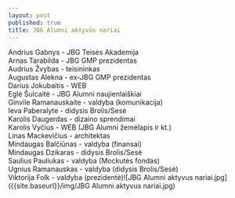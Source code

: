 ```yaml
---
layout: post
published: true
title: JBG Alumni aktyvūs nariai
---
```


Andrius Gabnys - JBG Teisės Akademija   
Arnas Tarabilda - JBG GMP prezidentas  
Audrius Žvybas - teisininkas   
Augustas Alekna - ex-JBG GMP prezidentas  
Darius Jokubaitis - WEB  
Eglė Šulcaitė - JBG Alumni naujienlaiškiai  
Ginvile Ramanauskaite - valdyba (komunikacija)  
Ieva Paberalyte - didysis Brolis/Sesė  
Karolis Daugerdas - dizaino sprendimai   
Karolis Vyčius - WEB (JBG Alumni žemėlapis ir kt.)  
Linas Mackevičius - architektas   
Mindaugas Balčiūnas - valdyba (finansai)  
Mindaugas Dzikaras - didysis Brolis/Sesė  
Saulius Pauliukas - valdyba (Mockutės fondas)  
Ugnius Ramanauskas - valdyba (didysis Brolis/Sesė)  
Viktorija Folk - valdyba (prezidentė)![JBG Alumni aktyvus nariai.jpg]({{site.baseurl}}/img/JBG Alumni aktyvus nariai.jpg)
